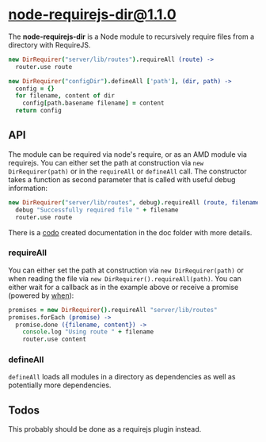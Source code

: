 # node-requirejs-dir@1.1.0
The **node-requirejs-dir** is a Node module to recursively require files from a directory with RequireJS.

```coffeescript
new DirRequirer("server/lib/routes").requireAll (route) ->
  router.use route
```

```coffeescript
new DirRequirer("configDir").defineAll ['path'], (dir, path) ->
  config = {}
  for filename, content of dir
    config[path.basename filename] = content
  return config
```

## API

The module can be required via node's require, or as an AMD module via requirejs. You can either set the path
at construction via `new DirRequirer(path)` or in the `requireAll` or `defineAll` call.
The constructor takes a function as second parameter that is called with useful debug information:
```coffeescript
new DirRequirer("server/lib/routes", debug).requireAll (route, filename) ->
  debug "Successfully required file " + filename
  router.use route
```

There is a [codo][codo] created documentation in the doc folder with more details.

### requireAll

You can either set the path at construction via `new DirRequirer(path)` or when reading the file
via `new DirRequirer().requireAll(path)`. You can either wait for a callback as in the example above
or receive a promise (powered by [when][when]):
```coffeescript
promises = new DirRequirer().requireAll "server/lib/routes"
promises.forEach (promise) ->
  promise.done ({filename, content}) ->
    console.log "Using route " + filename
    router.use content
```

### defineAll

`defineAll` loads all modules in a directory as dependencies as well as potentially more dependencies.

## Todos

This probably should be done as a requirejs plugin instead.

[when]: https://github.com/cujojs/when
[codo]: https://github.com/coffeedoc/codo